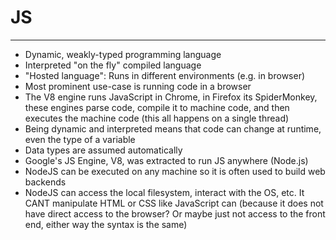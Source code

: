 # JS
---
- Dynamic, weakly-typed programming language
- Interpreted "on the fly" compiled language
- "Hosted language": Runs in different environments (e.g. in browser)
- Most prominent use-case is running code in a browser
- The V8 engine runs JavaScript in Chrome, in Firefox its SpiderMonkey, these engines parse code, compile it to machine code, and then executes the machine code (this all happens on a single thread)
- Being dynamic and interpreted means that code can change at runtime, even the type of a variable
- Data types are assumed automatically
- Google's JS Engine, V8, was extracted to run JS anywhere (Node.js)
- NodeJS can be executed on any machine so it is often used to build web backends
- NodeJS can access the local filesystem, interact with the OS, etc. It CANT manipulate HTML or CSS like JavaScript can (because it does not have direct access to the browser? Or maybe just not access to the front end, either way the syntax is the same)
